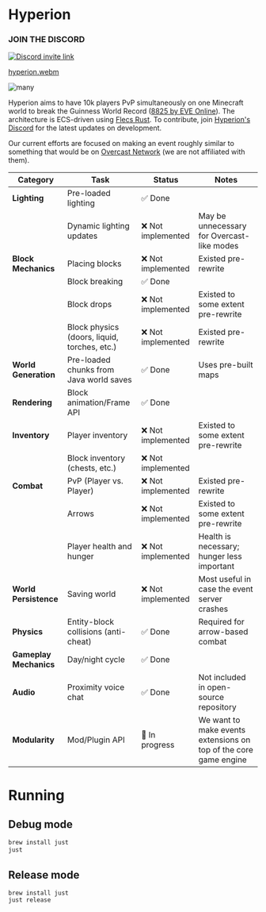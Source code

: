 # Hyperion

### JOIN THE DISCORD

[![Discord invite link](https://dcbadge.vercel.app/api/server/PBfnDtj5Wb)](https://discord.gg/PBfnDtj5Wb)

[hyperion.webm](https://github.com/user-attachments/assets/5ea4bdec-25a8-4bb5-a670-0cb81bf88d7e)

![many](https://github.com/user-attachments/assets/e69f2c3a-f053-4361-a49d-336894f544ba)

Hyperion aims to have 10k players PvP simultaneously on one Minecraft world to break the Guinness World Record ([8825 by
EVE Online](https://www.guinnessworldrecords.com/world-records/105603-largest-videogame-pvp-battle)). The
architecture is ECS-driven using [Flecs Rust](https://github.com/Indra-db/Flecs-Rust). To contribute,
join [Hyperion's Discord](https://discord.gg/sTN8mdRQ) for the latest updates on development.

Our current efforts are focused on making an event roughly similar to something that would be
on [Overcast Network](https://oc.tc/) (we are not affiliated with them).

| **Category**           | **Task**                                     | **Status**        | **Notes**                                                        |
|------------------------|----------------------------------------------|-------------------|------------------------------------------------------------------|
| **Lighting**           | Pre-loaded lighting                          | ✅ Done            |                                                                  |
|                        | Dynamic lighting updates                     | ❌ Not implemented | May be unnecessary for Overcast-like modes                       |
| **Block Mechanics**    | Placing blocks                               | ❌ Not implemented | Existed pre-rewrite                                                                 |
|                        | Block breaking                               | ✅ Done            |                                                                  |
|                        | Block drops                                  | ❌ Not implemented | Existed to some extent pre-rewrite                                                                 |
|                        | Block physics (doors, liquid, torches, etc.) | ❌ Not implemented | Existed pre-rewrite                                                                 |
| **World Generation**   | Pre-loaded chunks from Java world saves      | ✅ Done            | Uses pre-built maps                                              |
| **Rendering**          | Block animation/Frame API                    | ✅ Done            |                                                                  |
| **Inventory**          | Player inventory                             | ❌ Not implemented | Existed to some extent pre-rewrite                                                                 |
|                        | Block inventory (chests, etc.)               | ❌ Not implemented |                                                                  |
| **Combat**             | PvP (Player vs. Player)                      | ❌ Not implemented | Existed pre-rewrite                                                                 |
|                        | Arrows                                       | ❌ Not implemented | Existed to some extent pre-rewrite                                                                 |
|                        | Player health and hunger                     | ❌ Not implemented | Health is necessary; hunger less important                       |
| **World Persistence**  | Saving world                                 | ❌ Not implemented | Most useful in case the event server crashes                     |
| **Physics**            | Entity-block collisions (anti-cheat)         | ✅ Done            | Required for arrow-based combat                                  |
| **Gameplay Mechanics** | Day/night cycle                              | ✅ Done            |                                                                  |
| **Audio**              | Proximity voice chat                         | ✅ Done            | Not included in open-source repository                           |
| **Modularity**         | Mod/Plugin API                               | 🌊 In progress    | We want to make events extensions on top of the core game engine |

# Running

## Debug mode

```bash
brew install just
just
```

## Release mode

```
brew install just
just release
```


